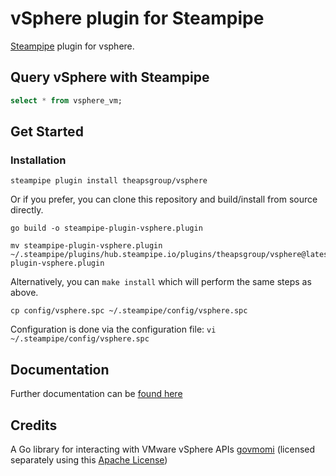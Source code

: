 # vSphere plugin for Steampipe

[Steampipe](https://steampipe.io) plugin for vsphere.

## Query vSphere with Steampipe

```sql
select * from vsphere_vm;
```

## Get Started

### Installation

```shell
steampipe plugin install theapsgroup/vsphere
```

Or if you prefer, you can clone this repository and build/install from source directly.

```shell
go build -o steampipe-plugin-vsphere.plugin

mv steampipe-plugin-vsphere.plugin ~/.steampipe/plugins/hub.steampipe.io/plugins/theapsgroup/vsphere@latest/steampipe-plugin-vsphere.plugin
```

Alternatively, you can `make install` which will perform the same steps as above.


```shell
cp config/vsphere.spc ~/.steampipe/config/vsphere.spc
```

Configuration is done via the configuration file:
`vi ~/.steampipe/config/vsphere.spc` 

## Documentation

Further documentation can be [found here](https://github.com/theapsgroup/steampipe-plugin-vsphere/blob/main/docs/index.md)

## Credits

A Go library for interacting with VMware vSphere APIs [govmomi](https://github.com/vmware/govmomi) (licensed separately using this [Apache License](https://github.com/vmware/govmomi/blob/master/LICENSE.txt))
